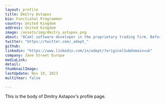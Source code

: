 ```yaml
---
layout: profile
title: Dmitry Astapov
bio: Functional Programmer
country: United Kingdom
address: United Kingdom
image: /assets/img/dmitry_astapov.png
about: "OCaml software developer in the proprietary trading firm. Before that IS/IT Analyst, Project Manager, System and Software Architect with a focus on VAS development and NSS integration. Vast experience in business and technologies of a modern Telecoms provider."
twitter: "https://twitter.com/_adept_"
github:
linkedin: "https://www.linkedin.com/in/adept/?originalSubdomain=uk"
company: Jane Street Europe
mediaLink:
detail: 
thumbnailImage:
lastUpdate: Nov 19, 2023
multiYear: false

---
```


This is the body of Dmitry Astapov's profile page.

